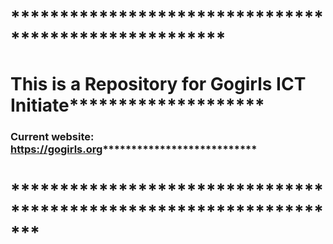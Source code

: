 # ******************************************************
# This is a Repository for Gogirls ICT Initiate********************
### Current website: https://gogirls.org***************************
# *******************************************************************